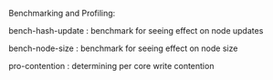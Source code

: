 Benchmarking and Profiling:

  bench-hash-update : benchmark for seeing effect on node updates
  
  bench-node-size   : benchmark for seeing effect on node size
  
  pro-contention    : determining per core write contention
